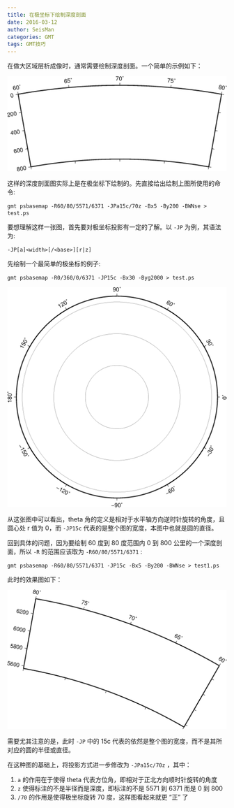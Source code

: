 ```yaml
---
title: 在极坐标下绘制深度剖面
date: 2016-03-12
author: SeisMan
categories: GMT
tags: GMT技巧
---
```


在做大区域层析成像时，通常需要绘制深度剖面。一个简单的示例如下：

![](/images/2016031201.png)

这样的深度剖面图实际上是在极坐标下绘制的。先直接给出绘制上图所使用的命令:

    gmt psbasemap -R60/80/5571/6371 -JPa15c/70z -Bx5 -By200 -BWNse > test.ps

要想理解这样一张图，首先要对极坐标投影有一定的了解。以 `-JP` 为例，其语法为:

    -JP[a]<width>[/<base>][r|z]

先绘制一个最简单的极坐标的例子:

    gmt psbasemap -R0/360/0/6371 -JP15c -Bx30 -Byg2000 > test.ps

![](/images/2016031202.png)

从这张图中可以看出，theta 角的定义是相对于水平轴方向逆时针旋转的角度，且圆心处 r 值为 0，而
`-JP15c` 代表的是整个图的宽度，本图中也就是圆的直径。

回到具体的问题，因为要绘制 60 度到 80 度范围内 0 到 800 公里的一个深度剖面，所以
`-R` 的范围应该取为 `-R60/80/5571/6371` :

    gmt psbasemap -R60/80/5571/6371 -JP15c -Bx5 -By200 -BWNse > test1.ps

此时的效果图如下：

![](/images/2016031203.png)

需要尤其注意的是，此时 `-JP` 中的 15c 代表的依然是整个图的宽度，而不是其所对应的圆的半径或直径。

在这种图的基础上，将投影方式进一步修改为 `-JPa15c/70z` ，其中：

1.  `a` 的作用在于使得 theta 代表方位角，即相对于正北方向顺时针旋转的角度
2.  `z` 使得标注的不是半径而是深度，即标注的不是 5571 到 6371 而是 0 到 800
3.  `/70` 的作用是使得极坐标旋转 70 度，这样图看起来就更 “正” 了
